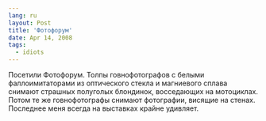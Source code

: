 ```yaml
---
lang: ru
layout: Post
title: 'Фотофорум'
date: Apr 14, 2008
tags:
  - idiots
---
```


Посетили Фотофорум. Толпы говнофотографов с белыми фаллоимитаторами из оптического стекла и магниевого сплава снимают страшных полуголых блондинок, восседающих на мотоциклах. Потом те же говнофотографы снимают фотографии, висящие на стенах. Последнее меня всегда на выставках крайне удивляет.
